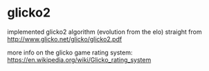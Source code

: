 # glicko2
implemented glicko2 algorithm (evolution from the elo) straight from http://www.glicko.net/glicko/glicko2.pdf

more info on the glicko game rating system: https://en.wikipedia.org/wiki/Glicko_rating_system
